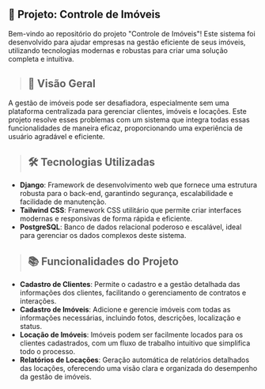 ## 🚀 Projeto: Controle de Imóveis

Bem-vindo ao repositório do projeto "Controle de Imóveis"! Este sistema foi desenvolvido para ajudar empresas na gestão eficiente de seus imóveis, utilizando tecnologias modernas e robustas para criar uma solução completa e intuitiva.

> ## 🌟 Visão Geral

A gestão de imóveis pode ser desafiadora, especialmente sem uma plataforma centralizada para gerenciar clientes, imóveis e locações. Este projeto resolve esses problemas com um sistema que integra todas essas funcionalidades de maneira eficaz, proporcionando uma experiência de usuário agradável e eficiente.

> ## 🛠️ Tecnologias Utilizadas

- **Django**: Framework de desenvolvimento web que fornece uma estrutura robusta para o back-end, garantindo segurança, escalabilidade e facilidade de manutenção.<br>
- **Tailwind CSS**: Framework CSS utilitário que permite criar interfaces modernas e responsivas de forma rápida e eficiente.<br>
- **PostgreSQL**: Banco de dados relacional poderoso e escalável, ideal para gerenciar os dados complexos deste sistema.<br>

> ## 📚 Funcionalidades do Projeto

- **Cadastro de Clientes**: Permite o cadastro e a gestão detalhada das informações dos clientes, facilitando o gerenciamento de contratos e interações.<br>
- **Cadastro de Imóveis**: Adicione e gerencie imóveis com todas as informações necessárias, incluindo fotos, descrições, localização e status.<br>
- **Locação de Imóveis**: Imóveis podem ser facilmente locados para os clientes cadastrados, com um fluxo de trabalho intuitivo que simplifica todo o processo.<br>
- **Relatórios de Locações**: Geração automática de relatórios detalhados das locações, oferecendo uma visão clara e organizada do desempenho da gestão de imóveis.<br>


